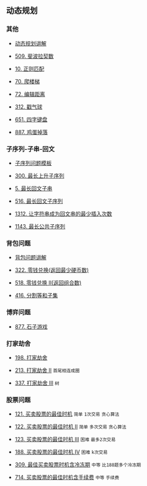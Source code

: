 ## 动态规划
### 其他
* [动态规划讲解](https://github.com/sinkhaha/dataStructureAndAlgorithm/blob/master/docs/%E5%8A%A8%E6%80%81%E8%A7%84%E5%88%92/%E5%8A%A8%E6%80%81%E8%A7%84%E5%88%92.md)

* [509. 斐波拉契数](https://github.com/sinkhaha/dataStructureAndAlgorithm/blob/master/docs/%E5%8A%A8%E6%80%81%E8%A7%84%E5%88%92/%E6%96%90%E6%B3%A2%E9%82%A3%E5%A5%91%E6%95%B0_509_fib.md) 

* [10. 正则匹配](https://github.com/sinkhaha/dataStructureAndAlgorithm/blob/master/docs/%E5%8A%A8%E6%80%81%E8%A7%84%E5%88%92/%E6%AD%A3%E5%88%99%E8%A1%A8%E8%BE%BE%E5%BC%8F%E5%8C%B9%E9%85%8D_10_isMatch.md)
  
* [70. 爬楼梯](https://github.com/sinkhaha/dataStructureAndAlgorithm/blob/master/docs/%E5%8A%A8%E6%80%81%E8%A7%84%E5%88%92/%E7%88%AC%E6%A5%BC%E6%A2%AF_70_climbStairs.md)

* [72. 编辑距离](https://github.com/sinkhaha/dataStructureAndAlgorithm/blob/master/docs/%E5%8A%A8%E6%80%81%E8%A7%84%E5%88%92/%E7%BC%96%E8%BE%91%E8%B7%9D%E7%A6%BB_72_minDistance.md)

* [312. 戳气球](https://github.com/sinkhaha/dataStructureAndAlgorithm/blob/master/docs/%E5%8A%A8%E6%80%81%E8%A7%84%E5%88%92/%E6%88%B3%E6%B0%94%E7%90%83_312_maxCoins.md)

* [651. 四字键盘](https://github.com/sinkhaha/dataStructureAndAlgorithm/blob/master/docs/%E5%8A%A8%E6%80%81%E8%A7%84%E5%88%92/%E5%9B%9B%E5%AD%97%E9%94%AE%E7%9B%98_651_maxA.md)

* [887. 鸡蛋掉落](https://github.com/sinkhaha/dataStructureAndAlgorithm/blob/master/docs/%E5%8A%A8%E6%80%81%E8%A7%84%E5%88%92/%E9%B8%A1%E8%9B%8B%E6%8E%89%E8%90%BD_887_superEggDrop.md)
### 子序列-子串-回文
* [子序列问题模板](https://github.com/sinkhaha/dataStructureAndAlgorithm/blob/master/docs/%E5%8A%A8%E6%80%81%E8%A7%84%E5%88%92/%E5%AD%90%E5%BA%8F%E5%88%97-%E5%AD%90%E4%B8%B2-%E5%9B%9E%E6%96%87/%E5%AD%90%E5%BA%8F%E5%88%97%E9%97%AE%E9%A2%98%E6%A8%A1%E6%9D%BF.md)  

* [300. 最长上升子序列](https://github.com/sinkhaha/dataStructureAndAlgorithm/blob/master/docs/%E5%8A%A8%E6%80%81%E8%A7%84%E5%88%92/%E5%AD%90%E5%BA%8F%E5%88%97-%E5%AD%90%E4%B8%B2-%E5%9B%9E%E6%96%87/%E6%9C%80%E9%95%BF%E4%B8%8A%E5%8D%87%E5%AD%90%E5%BA%8F%E5%88%97_300_lengthOfLIS.md)

* [5. 最长回文子串](https://github.com/sinkhaha/dataStructureAndAlgorithm/blob/master/docs/%E5%8A%A8%E6%80%81%E8%A7%84%E5%88%92/%E5%AD%90%E5%BA%8F%E5%88%97-%E5%AD%90%E4%B8%B2-%E5%9B%9E%E6%96%87/%E6%9C%80%E9%95%BF%E5%9B%9E%E6%96%87%E5%AD%90%E4%B8%B2_5_longestPalindrome.md)
  
* [516. 最长回文子序列](https://github.com/sinkhaha/dataStructureAndAlgorithm/blob/master/docs/%E5%8A%A8%E6%80%81%E8%A7%84%E5%88%92/%E5%AD%90%E5%BA%8F%E5%88%97-%E5%AD%90%E4%B8%B2-%E5%9B%9E%E6%96%87/%E9%95%BF%E5%9B%9E%E6%96%87%E5%AD%90%E5%BA%8F%E5%88%97_516_longestPalindromeSubseq.md)
    
* [1312. 让字符串成为回文串的最少插入次数](https://github.com/sinkhaha/dataStructureAndAlgorithm/blob/master/docs/%E5%8A%A8%E6%80%81%E8%A7%84%E5%88%92/%E5%AD%90%E5%BA%8F%E5%88%97-%E5%AD%90%E4%B8%B2-%E5%9B%9E%E6%96%87/%E8%AE%A9%E5%AD%97%E7%AC%A6%E4%B8%B2%E6%88%90%E4%B8%BA%E5%9B%9E%E6%96%87%E4%B8%B2%E7%9A%84%E6%9C%80%E5%B0%91%E6%8F%92%E5%85%A5%E6%AC%A1%E6%95%B0_1312_minInsertions.md)
    
* [1143. 最长公共子序列](https://github.com/sinkhaha/dataStructureAndAlgorithm/blob/master/docs/%E5%8A%A8%E6%80%81%E8%A7%84%E5%88%92/%E5%AD%90%E5%BA%8F%E5%88%97-%E5%AD%90%E4%B8%B2-%E5%9B%9E%E6%96%87/%E6%9C%80%E9%95%BF%E5%85%AC%E5%85%B1%E5%AD%90%E5%BA%8F%E5%88%97_1143_longestCommonSubsequence.md)

### 背包问题
* [背包问题讲解](https://github.com/sinkhaha/dataStructureAndAlgorithm/blob/master/docs/%E5%8A%A8%E6%80%81%E8%A7%84%E5%88%92/%E8%83%8C%E5%8C%85%E9%97%AE%E9%A2%98/%E8%83%8C%E5%8C%85%E9%97%AE%E9%A2%98%E8%AE%B2%E8%A7%A3.md)

* [322. 零钱兑换(返回最少硬币数)](https://github.com/sinkhaha/dataStructureAndAlgorithm/blob/master/docs/%E5%8A%A8%E6%80%81%E8%A7%84%E5%88%92/%E8%83%8C%E5%8C%85%E9%97%AE%E9%A2%98/%E9%9B%B6%E9%92%B1%E5%85%91%E6%8D%A2_322_coinChange.md)

* [518. 零钱兑换 II(返回组合数)](https://github.com/sinkhaha/dataStructureAndAlgorithm/blob/master/docs/%E5%8A%A8%E6%80%81%E8%A7%84%E5%88%92/%E8%83%8C%E5%8C%85%E9%97%AE%E9%A2%98/%E9%9B%B6%E9%92%B1%E5%85%91%E6%8D%A2II_518_change.md)

* [416. 分割等和子集](https://github.com/sinkhaha/dataStructureAndAlgorithm/blob/master/docs/%E5%8A%A8%E6%80%81%E8%A7%84%E5%88%92/%E8%83%8C%E5%8C%85%E9%97%AE%E9%A2%98/%E5%88%86%E5%89%B2%E7%AD%89%E5%92%8C%E5%AD%90%E9%9B%86_416_canPartition.md)

### 博弈问题
* [877. 石子游戏](https://github.com/sinkhaha/dataStructureAndAlgorithm/blob/master/docs/%E5%8A%A8%E6%80%81%E8%A7%84%E5%88%92/%E5%8D%9A%E5%BC%88%E9%97%AE%E9%A2%98/%E7%9F%B3%E5%AD%90%E6%B8%B8%E6%88%8F_877_stoneGame.md)
### 打家劫舍
* [198. 打家劫舍](https://github.com/sinkhaha/dataStructureAndAlgorithm/blob/master/docs/%E5%8A%A8%E6%80%81%E8%A7%84%E5%88%92/%E6%89%93%E5%AE%B6%E5%8A%AB%E8%88%8D%E9%97%AE%E9%A2%98/%E6%89%93%E5%AE%B6%E5%8A%AB%E8%88%8D_198_rob.md)

* [213. 打家劫舍 II](https://github.com/sinkhaha/dataStructureAndAlgorithm/blob/master/docs/%E5%8A%A8%E6%80%81%E8%A7%84%E5%88%92/%E6%89%93%E5%AE%B6%E5%8A%AB%E8%88%8D%E9%97%AE%E9%A2%98/%E6%89%93%E5%AE%B6%E5%8A%AB%E8%88%8DII_213_rob.md) `首尾相连成圈`

* [337. 打家劫舍 III](https://github.com/sinkhaha/dataStructureAndAlgorithm/blob/master/docs/%E5%8A%A8%E6%80%81%E8%A7%84%E5%88%92/%E6%89%93%E5%AE%B6%E5%8A%AB%E8%88%8D%E9%97%AE%E9%A2%98/%E6%89%93%E5%AE%B6%E5%8A%AB%E8%88%8DIII_337_rob.md) `树`
### 股票问题
* [121. 买卖股票的最佳时机](https://github.com/sinkhaha/dataStructureAndAlgorithm/blob/master/docs/%E5%8A%A8%E6%80%81%E8%A7%84%E5%88%92/%E8%82%A1%E7%A5%A8%E9%97%AE%E9%A2%98/%E4%B9%B0%E5%8D%96%E8%82%A1%E7%A5%A8%E7%9A%84%E6%9C%80%E4%BD%B3%E6%97%B6%E6%9C%BA_121_maxProfit.md) `简单` `1次交易` `贪心算法`

* [122. 买卖股票的最佳时机 II](https://github.com/sinkhaha/dataStructureAndAlgorithm/blob/master/docs/%E5%8A%A8%E6%80%81%E8%A7%84%E5%88%92/%E8%82%A1%E7%A5%A8%E9%97%AE%E9%A2%98/%E4%B9%B0%E5%8D%96%E8%82%A1%E7%A5%A8%E7%9A%84%E6%9C%80%E4%BD%B3%E6%97%B6%E6%9C%BAII_122_maxProfit.md) `简单` `多次交易` `贪心算法`

* [123. 买卖股票的最佳时机 III](https://github.com/sinkhaha/dataStructureAndAlgorithm/blob/master/docs/%E5%8A%A8%E6%80%81%E8%A7%84%E5%88%92/%E8%82%A1%E7%A5%A8%E9%97%AE%E9%A2%98/%E4%B9%B0%E5%8D%96%E8%82%A1%E7%A5%A8%E7%9A%84%E6%9C%80%E4%BD%B3%E6%97%B6%E6%9C%BAIII_123_maxProfit.md) `困难` `最多2次交易`

* [188. 买卖股票的最佳时机 IV](https://github.com/sinkhaha/dataStructureAndAlgorithm/blob/master/docs/%E5%8A%A8%E6%80%81%E8%A7%84%E5%88%92/%E8%82%A1%E7%A5%A8%E9%97%AE%E9%A2%98/%E4%B9%B0%E5%8D%96%E8%82%A1%E7%A5%A8%E7%9A%84%E6%9C%80%E4%BD%B3%E6%97%B6%E6%9C%BAIV_188_maxProfit.md) `困难` `k次交易`

* [309. 最佳买卖股票时机含冷冻期](https://github.com/sinkhaha/dataStructureAndAlgorithm/blob/master/docs/%E5%8A%A8%E6%80%81%E8%A7%84%E5%88%92/%E8%82%A1%E7%A5%A8%E9%97%AE%E9%A2%98/%E6%9C%80%E4%BD%B3%E4%B9%B0%E5%8D%96%E8%82%A1%E7%A5%A8%E6%97%B6%E6%9C%BA%E5%90%AB%E5%86%B7%E5%86%BB%E6%9C%9F_309_maxProfit.md) `中等` `比188题多个冷冻期`

* [714. 买卖股票的最佳时机含手续费](https://github.com/sinkhaha/dataStructureAndAlgorithm/blob/master/docs/%E5%8A%A8%E6%80%81%E8%A7%84%E5%88%92/%E8%82%A1%E7%A5%A8%E9%97%AE%E9%A2%98/%20%E4%B9%B0%E5%8D%96%E8%82%A1%E7%A5%A8%E7%9A%84%E6%9C%80%E4%BD%B3%E6%97%B6%E6%9C%BA%E5%90%AB%E6%89%8B%E7%BB%AD%E8%B4%B9_714_maxProfit.md) `中等` `手续费`